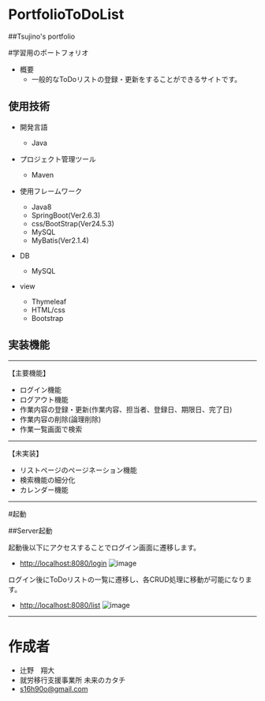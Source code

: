 # PortfolioToDoList
##Tsujino's portfolio

#学習用のポートフォリオ
- 概要
  - 一般的なToDoリストの登録・更新をすることができるサイトです。

## 使用技術

- 開発言語
  - Java

- プロジェクト管理ツール
  - Maven
  
- 使用フレームワーク
  - Java8
  - SpringBoot(Ver2.6.3)
  - css/BootStrap(Ver24.5.3)
  - MySQL
  - MyBatis(Ver2.1.4)
  
- DB
  - MySQL
  
- view
  - Thymeleaf
  - HTML/css
  - Bootstrap

## 実装機能

********
【主要機能】
-  ログイン機能 
-  ログアウト機能
-  作業内容の登録・更新(作業内容、担当者、登録日、期限日、完了日)
-  作業内容の削除(論理削除)
-  作業一覧画面で検索
******
【未実装】
- リストページのページネーション機能
- 検索機能の細分化
- カレンダー機能
********

#起動

##Server起動

起動後以下にアクセスすることでログイン画面に遷移します。

* [http://localhost:8080/login](http://localhost:8080/login)
![image](https://user-images.githubusercontent.com/105256640/196357405-b2c06177-7fcf-4dc2-ab55-277153d7ff02.png)

ログイン後にToDoリストの一覧に遷移し、各CRUD処理に移動が可能になります。
* [http://localhost:8080/list](http://localhost:8080/list)
![image](https://user-images.githubusercontent.com/105256640/196356652-5736984e-8407-4b5c-8a45-e518a27e6949.png)

********
# 作成者
- 辻野　翔大
- 就労移行支援事業所 未来のカタチ
- s16h90o@gmail.com
